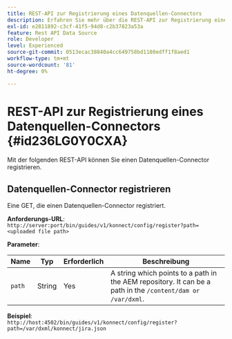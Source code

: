 ```yaml
---
title: REST-API zur Registrierung eines Datenquellen-Connectors
description: Erfahren Sie mehr über die REST-API zur Registrierung eines Datenquellen-Connectors.
exl-id: e2811892-c3cf-41f5-94d8-c2b37823a53a
feature: Rest API Data Source
role: Developer
level: Experienced
source-git-commit: 0513ecac38840a4cc649758bd1180edff1f8aed1
workflow-type: tm+mt
source-wordcount: '81'
ht-degree: 0%

---
```


# REST-API zur Registrierung eines Datenquellen-Connectors {#id236LG0Y0CXA}

Mit der folgenden REST-API können Sie einen Datenquellen-Connector registrieren.

## Datenquellen-Connector registrieren

Eine GET, die einen Datenquellen-Connector registriert.

**Anforderungs-URL**:
`http://server:port/bin/guides/v1/konnect/config/register?path=<uploaded file path>`

**Parameter**:

|Name|Typ|Erforderlich|Beschreibung|
|----|----|--------|-----------|
|`path`|String|Yes|A string which points to a path in the AEM repository. It can be a path in the `/content/dam or /var/dxml`.|

**Beispiel**:\
`http://host:4502/bin/guides/v1/konnect/config/register?path=/var/dxml/konnect/jira.json`
